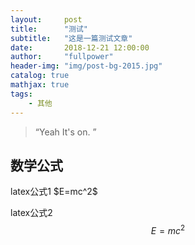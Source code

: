 ```yaml
---
layout:     post
title:      "测试"
subtitle:   "这是一篇测试文章"
date:       2018-12-21 12:00:00
author:     "fullpower"
header-img: "img/post-bg-2015.jpg"
catalog: true
mathjax: true
tags:
    - 其他
---
```


> “Yeah It's on. ”

## 数学公式

<p>latex公式1 $E=mc^2$</p>

latex公式2
$$E=mc^2$$
